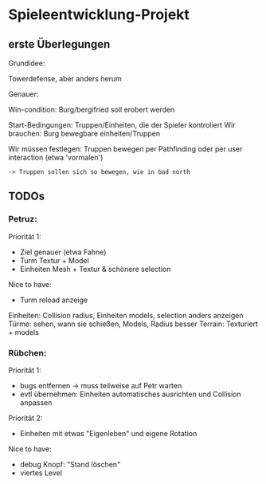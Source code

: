 # Spieleentwicklung-Projekt

## erste Überlegungen

Grundidee:

Towerdefense, aber anders herum

Genauer:

Win-condition:
Burg/bergifried soll erobert werden

Start-Bedingungen:
Truppen/Einheiten, die der Spieler kontroliert
Wir brauchen:
Burg
bewegbare einheiten/Truppen

Wir müssen festlegen:
Truppen bewegen per Pathfinding oder per user interaction (etwa 'vormalen')

    -> Truppen sollen sich so bewegen, wie in bad north

## TODOs

### Petruz:

Priorität 1:

- Ziel genauer (etwa Fahne)
- Turm Textur + Model
- Einheiten Mesh + Textur & schönere selection

Nice to have:

- Turm reload anzeige

Einheiten: Collision radius, Einheiten models, selection anders anzeigen
Türme: sehen, wann sie schießen, Models, Radius besser
Terrain: Texturiert + models

### Rübchen:

Priorität 1:

- bugs entfernen -> muss teilweise auf Petr warten
- evtl übernehmen: Einheiten automatisches ausrichten und Collision anpassen

Priorität 2:

- Einheiten mit etwas "Eigenleben" und eigene Rotation

Nice to have:

- debug Knopf: "Stand löschen"
- viertes Level
